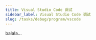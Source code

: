 ```yaml
---
title: Visual Studio Code 调试
sidebar_label: Visual Studio Code 调试
slug: /tasks/debug/program/vscode
---
```

balala...